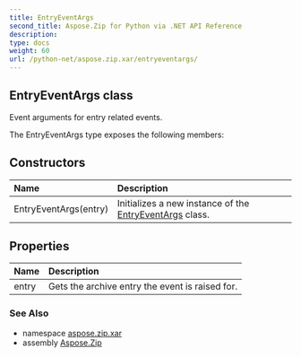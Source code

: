 ```yaml
---
title: EntryEventArgs
second_title: Aspose.Zip for Python via .NET API Reference
description: 
type: docs
weight: 60
url: /python-net/aspose.zip.xar/entryeventargs/
---
```


## EntryEventArgs class

Event arguments for entry related events.

The EntryEventArgs type exposes the following members:
## Constructors
| Name | Description |
| :- | :- |
|EntryEventArgs(entry)|Initializes a new instance of the [EntryEventArgs](/zip/python-net/aspose.zip.xar/entryeventargs/) class.|
## Properties
| Name | Description |
| :- | :- |
|entry|Gets the archive entry the event is raised for.|

### See Also

* namespace [aspose.zip.xar](/zip/python-net/aspose.zip.xar/)
* assembly [Aspose.Zip](/zip/python-net/)


